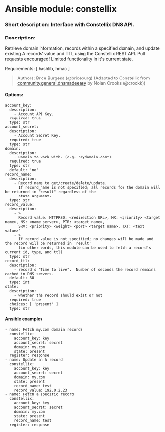 # Ansible module: constellix
### Short description: Interface with Constellix DNS API.
### Description:
Retrieve domain information, records within a specified domain, and update existing A records' value and TTL using the Constellix REST API.
Pull requests encouraged! Limited functionality in it's current state.

Requirements: [ hashlib, hmac ]

> Authors: Brice Burgess (@briceburg) (Adapted to Constellix from [community.general.dnsmadeeasy](https://github.com/ansible-collections/community.general/blob/29bd5a94862f2e12f1fce2c4a9e801c6f5b38405/plugins/modules/net_tools/dnsmadeeasy.py) by Nolan Crooks (@crockk))

#### Options:
```
account_key:
  description:
    - Account API Key.
  required: true
  type: str
account_secret:
  description:
    - Account Secret Key.
  required: true
  type: str
domain:
  description:
    - Domain to work with. (e.g. "mydomain.com")
  required: true
  type: str
  default: 'no'
record_name:
  description:
    - Record name to get/create/delete/update.
      If record_name is not specified; all records for the domain will be returned in "result" regardless of the
      state argument.
  type: str
record_value:
  description:
    - >
      Record value. HTTPRED: <redirection URL>, MX: <priority> <target name>, NS: <name server>, PTR: <target name>,
      SRV: <priority> <weight> <port> <target name>, TXT: <text value>"
    - >
      If record_value is not specified; no changes will be made and the record will be returned in 'result'
      (in other words, this module can be used to fetch a record's current id, type, and ttl)
  type: str
record_ttl:
  description:
    - record's "Time to live".  Number of seconds the record remains cached in DNS servers.
  default: 30
  type: int
state:
  description:
    - whether the record should exist or not
  required: true
  choices: [ 'present' ]
  type: str
```

#### Ansible examples
```
- name: Fetch my.com domain records
  constellix:
    account_key: key
    account_secret: secret
    domain: my.com
    state: present
  register: response
- name: Update an A record
  constellix:
    account_key: key
    account_secret: secret
    domain: my.com
    state: present
    record_name: test
    record_value: 192.0.2.23
- name: Fetch a specific record
  constellix:
    account_key: key
    account_secret: secret
    domain: my.com
    state: present
    record_name: test
  register: response
```
